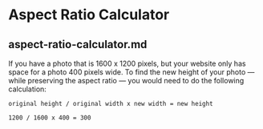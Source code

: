 # Aspect Ratio Calculator

## aspect-ratio-calculator.md

If you have a photo that is 1600 x 1200 pixels, but your website only has space for a photo 400 pixels wide. To find the new height of your photo — while preserving the aspect ratio — you would need to do the following calculation:

`original height / original width x new width = new height`

`1200 / 1600 x 400 = 300`

